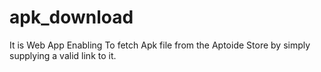 # apk_download
It is Web App Enabling To fetch Apk file from the Aptoide Store by simply supplying a valid link to it.
